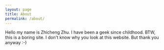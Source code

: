 ```yaml
---
layout: page
title: About
permalink: /about/
---
```


Hello my name is Zhicheng Zhu. I have been a geek since childhood. BTW, this is a boring site. I don't know why you look at this website. But thank you anyway :-)
